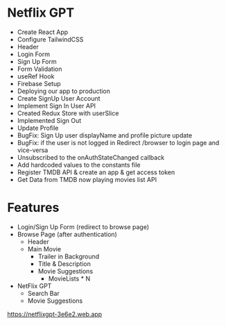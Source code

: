 # Netflix GPT

- Create React App
- Configure TailwindCSS
- Header
- Login Form
- Sign Up Form
- Form Validation
- useRef Hook
- Firebase Setup
- Deploying our app to production
- Create SignUp User Account
- Implement Sign In User API
- Created Redux Store with userSlice
- Implemented Sign Out
- Update Profile
- BugFix: Sign Up user displayName and profile picture update
- BugFix: if the user is not logged in Redirect /browser to login page and vice-versa
- Unsubscribed to the onAuthStateChanged callback
- Add hardcoded values to the constants file
- Register TMDB API & create an app & get access token
- Get Data from TMDB now playing movies list API

# Features

- Login/Sign Up Form (redirect to browse page)
- Browse Page (after authentication)
  - Header
  - Main Movie
    - Trailer in Background
    - Title & Description
    - Movie Suggestions
      - MovieLists * N
- NetFlix GPT
  - Search Bar
  - Movie Suggestions

https://netflixgpt-3e6e2.web.app
